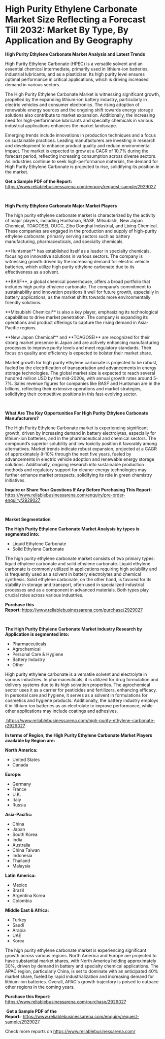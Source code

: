 <p><h1>High Purity Ethylene Carbonate Market Size Reflecting a Forecast Till 2032: Market By Type, By Application and By Geography</h1></p><p><strong>High Purity Ethylene Carbonate Market Analysis and Latest Trends</strong></p>
<p><p>High Purity Ethylene Carbonate (HPEC) is a versatile solvent and an essential chemical intermediate, primarily used in lithium-ion batteries, industrial lubricants, and as a plasticizer. Its high purity level ensures optimal performance in critical applications, which is driving increased demand in various sectors.</p><p>The High Purity Ethylene Carbonate Market is witnessing significant growth, propelled by the expanding lithium-ion battery industry, particularly in electric vehicles and consumer electronics. The rising adoption of renewable energy sources and the ongoing shift towards energy storage solutions also contribute to market expansion. Additionally, the increasing need for high-performance lubricants and specialty chemicals in various industrial applications enhances the market landscape.</p><p>Emerging trends include innovations in production techniques and a focus on sustainable practices. Leading manufacturers are investing in research and development to enhance product quality and reduce environmental impact. The market is expected to grow at a CAGR of 10.7% during the forecast period, reflecting increasing consumption across diverse sectors. As industries continue to seek high-performance materials, the demand for High Purity Ethylene Carbonate is projected to rise, solidifying its position in the market.</p></p>
<p><strong>Get a Sample PDF of the Report:&nbsp;</strong> <a href="https://www.reliablebusinessarena.com/enquiry/request-sample/2929027?utm_campaign=2959&utm_medium=2&utm_source=Github&utm_content=ia&utm_term=12032025&utm_id=high-purity-ethylene-carbonate">https://www.reliablebusinessarena.com/enquiry/request-sample/2929027</a></p>
<p>&nbsp;</p>
<p><strong>High Purity Ethylene Carbonate Major Market Players</strong></p>
<p><p>The high purity ethylene carbonate market is characterized by the activity of major players, including Huntsman, BASF, Mitsubishi, New Japan Chemical, TOAGOSEI, OUCC, Zibo Donghai Industrial, and Lixing Chemical. These companies are engaged in the production and supply of high-purity ethylene carbonate, primarily serving sectors such as battery manufacturing, pharmaceuticals, and specialty chemicals.</p><p>**Huntsman** has established itself as a leader in specialty chemicals, focusing on innovative solutions in various sectors. The company is witnessing growth driven by the increasing demand for electric vehicle batteries, which utilize high purity ethylene carbonate due to its effectiveness as a solvent.</p><p>**BASF**, a global chemical powerhouse, offers a broad portfolio that includes high purity ethylene carbonate. The company’s commitment to sustainability and innovation positions it well for future growth, especially in battery applications, as the market shifts towards more environmentally friendly solutions.</p><p>**Mitsubishi Chemical** is also a key player, emphasizing its technological capabilities to drive market penetration. The company is expanding its operations and product offerings to capture the rising demand in Asia-Pacific regions.</p><p>**New Japan Chemical** and **TOAGOSEI** are recognized for their strong market presence in Japan and are actively enhancing manufacturing processes to improve purity levels and meet regulatory standards. Their focus on quality and efficiency is expected to bolster their market share.</p><p>Market growth for high purity ethylene carbonate is projected to be robust, fueled by the electrification of transportation and advancements in energy storage technologies. The global market size is expected to reach several hundred million USD by the mid-2020s, with annual growth rates around 5-7%. Sales revenue figures for companies like BASF and Huntsman are in the billions, reflecting their extensive operations and market strategies, solidifying their competitive positions in this fast-evolving sector.</p></p>
<p>&nbsp;</p>
<p><strong>What Are The Key Opportunities For High Purity Ethylene Carbonate Manufacturers?</strong></p>
<p><p>The High Purity Ethylene Carbonate market is experiencing significant growth, driven by increasing demand in battery electrolytes, especially for lithium-ion batteries, and in the pharmaceutical and chemical sectors. The compound’s superior solubility and low toxicity position it favorably among alternatives. Market trends indicate robust expansion, projected at a CAGR of approximately 8-10% through the next five years, fueled by advancements in electric vehicle adoption and renewable energy storage solutions. Additionally, ongoing research into sustainable production methods and regulatory support for cleaner energy technologies may further enhance market prospects, solidifying its role in green chemistry initiatives.</p></p>
<p><strong>Inquire or Share Your Questions If Any Before Purchasing This Report:</strong> <a href="https://www.reliablebusinessarena.com/enquiry/pre-order-enquiry/2929027?utm_campaign=2959&utm_medium=2&utm_source=Github&utm_content=ia&utm_term=12032025&utm_id=high-purity-ethylene-carbonate">https://www.reliablebusinessarena.com/enquiry/pre-order-enquiry/2929027</a></p>
<p>&nbsp;</p>
<p><strong>Market Segmentation</strong></p>
<p><strong>The High Purity Ethylene Carbonate Market Analysis by types is segmented into:</strong></p>
<p><ul><li>Liquid Ethylene Carbonate</li><li>Solid Ethylene Carbonate</li></ul></p>
<p><p>The high purity ethylene carbonate market consists of two primary types: liquid ethylene carbonate and solid ethylene carbonate. Liquid ethylene carbonate is commonly utilized in applications requiring high solubility and is frequently used as a solvent in battery electrolytes and chemical synthesis. Solid ethylene carbonate, on the other hand, is favored for its stability in storage and transport, often used in specialized industrial processes and as a component in advanced materials. Both types play crucial roles across various industries.</p></p>
<p><strong>Purchase this Report:&nbsp;</strong><a href="https://www.reliablebusinessarena.com/purchase/2929027?utm_campaign=2959&utm_medium=2&utm_source=Github&utm_content=ia&utm_term=12032025&utm_id=high-purity-ethylene-carbonate">https://www.reliablebusinessarena.com/purchase/2929027</a></p>
<p>&nbsp;</p>
<p><strong>The High Purity Ethylene Carbonate Market Industry Research by Application is segmented into:</strong></p>
<p><ul><li>Pharmaceuticals</li><li>Agrochemical</li><li>Personal Care & Hygiene</li><li>Battery Industry</li><li>Other</li></ul></p>
<p><p>High purity ethylene carbonate is a versatile solvent and electrolyte in various industries. In pharmaceuticals, it is utilized for drug formulation and delivery systems due to its high solvation properties. The agrochemical sector uses it as a carrier for pesticides and fertilizers, enhancing efficacy. In personal care and hygiene, it serves as a solvent in formulations for cosmetics and hygiene products. Additionally, the battery industry employs it in lithium-ion batteries as an electrolyte to improve performance, while other applications may include coatings and adhesives.</p></p>
<p><a href="https://www.reliablebusinessarena.com/high-purity-ethylene-carbonate-r2929027?utm_campaign=2959&utm_medium=2&utm_source=Github&utm_content=ia&utm_term=12032025&utm_id=high-purity-ethylene-carbonate">&nbsp;https://www.reliablebusinessarena.com/high-purity-ethylene-carbonate-r2929027</a></p>
<p><strong>In terms of Region, the High Purity Ethylene Carbonate Market Players available by Region are:</strong></p>
<p>
    <p> <strong> North America: </strong>
        <ul>
            <li>United States</li>
            <li>Canada</li>
        </ul>
        </p> 
    <p> <strong> Europe: </strong>
        <ul>
            <li>Germany</li>
            <li>France</li>
            <li>U.K.</li>
            <li>Italy</li>
            <li>Russia</li>
        </ul>
        </p> 
    <p> <strong> Asia-Pacific: </strong>
        <ul>
            <li>China</li>
            <li>Japan</li>
            <li>South Korea</li>
            <li>India</li>
            <li>Australia</li>
            <li>China Taiwan</li>
            <li>Indonesia</li>
            <li>Thailand</li>
            <li>Malaysia</li>
        </ul>
        </p> 
    <p> <strong> Latin America: </strong>
        <ul>
            <li>Mexico</li>
            <li>Brazil</li>
            <li>Argentina Korea</li>
            <li>Colombia</li>
        </ul>
        </p> 
    <p> <strong> Middle East & Africa: </strong>
        <ul>
            <li>Turkey</li>
            <li>Saudi</li>
            <li>Arabia</li>
            <li>UAE</li>
            <li>Korea</li>
        </ul>
    </p>
    </p>
<p><p>The high purity ethylene carbonate market is experiencing significant growth across various regions. North America and Europe are projected to have substantial market shares, with North America holding approximately 30%, driven by demand in battery and specialty chemical applications. The APAC region, particularly China, is set to dominate with an anticipated 40% market share, fueled by rapid industrialization and increasing demand for lithium-ion batteries. Overall, APAC's growth trajectory is poised to outpace other regions in the coming years.</p></p>
<p><strong>Purchase this Report: </strong><a href="https://www.reliablebusinessarena.com/purchase/2929027?utm_campaign=2959&utm_medium=2&utm_source=Github&utm_content=ia&utm_term=12032025&utm_id=high-purity-ethylene-carbonate">https://www.reliablebusinessarena.com/purchase/2929027</a></p>
<p>&nbsp;<strong>Get a Sample PDF of the Report:&nbsp;&nbsp;</strong><a href="https://www.reliablebusinessarena.com/enquiry/request-sample/2929027?utm_campaign=2959&utm_medium=2&utm_source=Github&utm_content=ia&utm_term=12032025&utm_id=high-purity-ethylene-carbonate">https://www.reliablebusinessarena.com/enquiry/request-sample/2929027</a></p>
<p><strong></strong></p>
<p>Check more reports on <a href="https://www.reliablebusinessarena.com/?utm_campaign=2959&utm_medium=2&utm_source=Github&utm_content=ia&utm_term=12032025&utm_id=high-purity-ethylene-carbonate">https://www.reliablebusinessarena.com/</a></p>